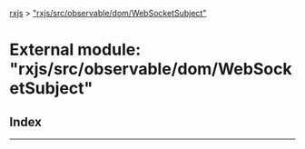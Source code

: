 [rxjs](../README.md) > ["rxjs/src/observable/dom/WebSocketSubject"](../modules/_rxjs_src_observable_dom_websocketsubject_.md)

# External module: "rxjs/src/observable/dom/WebSocketSubject"

## Index

---

